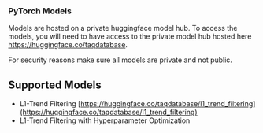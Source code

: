 ### PyTorch Models

Models are hosted on a private huggingface model hub. To access the models, you will need to have access to the private model hub hosted here https://huggingface.co/taqdatabase.

For security reasons make sure all models are private and not public.


Supported Models
----------------
- L1-Trend Filtering [https://huggingface.co/taqdatabase/l1_trend_filtering](https://huggingface.co/taqdatabase/l1_trend_filtering)
- L1-Trend Filtering with Hyperparameter Optimization

